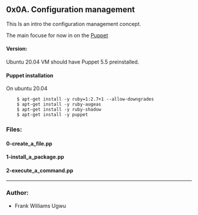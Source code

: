 ## 0x0A. Configuration management

This Is an intro the configuration management concept.

The main focuse for now in on the [Puppet](https://intranet.alxswe.com/rltoken/WON0M4DNRabf88KAG_pDUA)


#### Version:
Ubuntu 20.04 VM should have Puppet 5.5 preinstalled.


#### Puppet installation
On ubuntu 20.04

		$ apt-get install -y ruby=1:2.7+1 --allow-downgrades
		$ apt-get install -y ruby-augeas
		$ apt-get install -y ruby-shadow
		$ apt-get install -y puppet



### Files:
####	0-create\_a\_file.pp

####	1-install\_a\_package.pp

####	2-execute\_a\_command.pp

---

### Author:
*	Frank Williams Ugwu
